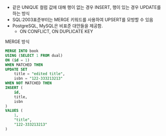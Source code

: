 - 같은 UNIQUE 컬럼 값에 대해 행이 없는 경우 INSERT, 행이 있는 경우 UPDATE를 하는 방식
- SQL:2003표준부터는 MERGE 키워드를 사용하여 UPSERT를 모방할 수 있음
- PostgreSQL, MySQL은 비표준 대안들을 제공함. 
	- ON CONFLICT, ON DUPLICATE KEY

MERGE 방식
```sql
MERGE INTO book
USING (SELECT 1 FROM dual)
ON (id = 1)
WHEN MATCHED THEN 
UPDATE SET 
	title = "edited title",
	isbn = "122-333213213"
WHEN NOT MATCHED THEN 
INSERT (
	id,
	title,
	isbn
)
VALUES (
	1,
	"title",
	"122-333213213"
)
```